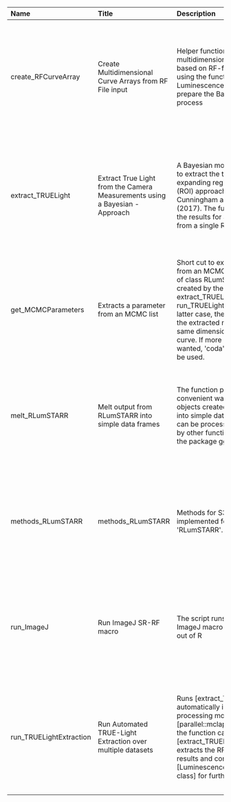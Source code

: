 

| Name                    | Title                                                                           | Description                                                                                                                                                                                                                                                                                                                                  | Version | m.Date | m.Time | Author                                                                                                                    | Citation                                                                                                                                                                                                                                                                                                 |
|:------------------------|:--------------------------------------------------------------------------------|:---------------------------------------------------------------------------------------------------------------------------------------------------------------------------------------------------------------------------------------------------------------------------------------------------------------------------------------------|:--------|:-------|:-------|:--------------------------------------------------------------------------------------------------------------------------|:---------------------------------------------------------------------------------------------------------------------------------------------------------------------------------------------------------------------------------------------------------------------------------------------------------|
| create_RFCurveArray     | Create Multidimensional Curve Arrays from RF File input                         | Helper function to create a multidimensional curve array based on RF-file input imported using the function  Luminescence::read_RF2R()  to prepare the Bayesian modelling process                                                                                                                                                            | 0.1.0   | NA     | NA     | Sebastian Kreutzer, Geography & Earth Sciences, Aberystwyth University (United Kingdom) -  , RLum Developer Team       | Kreutzer, S., 2021. create_RFCurveArray(): Create Multidimensional Curve Arrays from RF File input. Function version 0.1.0. In: Kreutzer, S., Mittelstrass, D., 2021. RLumSTARR: Spatially Resolved Radiofluorescence Analysis (EXPERIMENTAL PACKAGE). R package version 0.1.0.9000-108.                 |
| extract_TRUELight       | Extract True Light from the Camera Measurements using a Bayesian -  Approach | A Bayesian modelling approach to extract the true light using the expanding region-of-interest (ROI) approach proposed by Cunningham and Clark-Balzan (2017). The function will return the results for a  single  curve from a  single  ROI                                                                                                  | 0.1.0   | NA     | NA     | Sebastian Kreutzer, Geography & Earth Sciences, Aberystwyth University (United Kingdom) -  , RLum Developer Team       | Kreutzer, S., 2021. extract_TRUELight(): Extract True Light from the Camera Measurements using a Bayesian Approach. Function version 0.1.0. In: Kreutzer, S., Mittelstrass, D., 2021. RLumSTARR: Spatially Resolved Radiofluorescence Analysis (EXPERIMENTAL PACKAGE). R package version 0.1.0.9000-108. |
| get_MCMCParameters      | Extracts a parameter from an MCMC list                                          | Short cut to extract a parameter from an MCMC list or an object of class RLumSTARR_TRUELight  created by the functions  extract_TRUELight  or  run_TRUELightExtraction . In the latter case, the row names of the extracted matrices have the same dimension as the RF curve. If more processing is wanted,  'coda'  package should be used. | 0.1.0   | NA     | NA     | Sebastian Kreutzer, Geography & Earth Sciences, Aberystwyth University (United Kingdom) -  , RLum Developer Team       | Kreutzer, S., 2021. get_MCMCParameters(): Extracts a parameter from an MCMC list. Function version 0.1.0. In: Kreutzer, S., Mittelstrass, D., 2021. RLumSTARR: Spatially Resolved Radiofluorescence Analysis (EXPERIMENTAL PACKAGE). R package version 0.1.0.9000-108.                                   |
| melt_RLumSTARR          | Melt output from RLumSTARR into simple data frames                              | The function provides a convenient way to convert the objects created by RLumSTARR into simple  data.frame s that can be processed conveniently by other functions for example the package  ggplot2 .                                                                                                                                        | 0.1.0   | NA     | NA     | Sebastian Kreutzer, Geography & Earth Sciences, Aberystwyth University -  (United Kingdom) -  , RLum Developer Team | Kreutzer, S., 2021. melt_RLumSTARR(): Melt output from RLumSTARR into simple data frames. Function version 0.1.0. In: Kreutzer, S., Mittelstrass, D., 2021. RLumSTARR: Spatially Resolved Radiofluorescence Analysis (EXPERIMENTAL PACKAGE). R package version 0.1.0.9000-108.                           |
| methods_RLumSTARR       | methods_RLumSTARR                                                               | Methods for S3-generics implemented for the package 'RLumSTARR'.                                                                                                                                                                                                                                                                             | NA      | NA     | NA     | Sebastian Kreutzer, Geography & Earth Sciences, Aberystwyth University (United Kingdom) -  , RLum Developer Team       | Kreutzer, S., 2021. methods_RLumSTARR(): methods_RLumSTARR. In: Kreutzer, S., Mittelstrass, D., 2021. RLumSTARR: Spatially Resolved Radiofluorescence Analysis (EXPERIMENTAL PACKAGE). R package version 0.1.0.9000-108.                                                                                 |
| run_ImageJ              | Run ImageJ SR-RF macro                                                          | The script runs the SR-RF ImageJ macro in batch mode out of R                                                                                                                                                                                                                                                                                | 0.1.0   | NA     | NA     | Sebastian Kreutzer, Geography & Earth Sciences, Aberystwyth University (United Kingdom) -  , RLum Developer Team       | Kreutzer, S., 2021. run_ImageJ(): Run ImageJ SR-RF macro. Function version 0.1.0. In: Kreutzer, S., Mittelstrass, D., 2021. RLumSTARR: Spatially Resolved Radiofluorescence Analysis (EXPERIMENTAL PACKAGE). R package version 0.1.0.9000-108.                                                           |
| run_TRUELightExtraction | Run Automated TRUE-Light Extraction over multiple datasets                      | Runs [extract_TRUELight] automatically in a parallel processing mode using [parallel::mclapply]. In essence, the function calls [extract_TRUELight] and extracts the RF curves from the results and constructs an [Luminescence::RLum.Analysis-class] for further analyses.                                                                  | 0.1.0   | NA     | NA     | Sebastian Kreutzer, Geography & Earth Sciences, Aberystwyth University (United Kingdom) -  , RLum Developer Team       | Kreutzer, S., 2021. run_TRUELightExtraction(): Run Automated TRUE-Light Extraction over multiple datasets. Function version 0.1.0. In: Kreutzer, S., Mittelstrass, D., 2021. RLumSTARR: Spatially Resolved Radiofluorescence Analysis (EXPERIMENTAL PACKAGE). R package version 0.1.0.9000-108.          |

